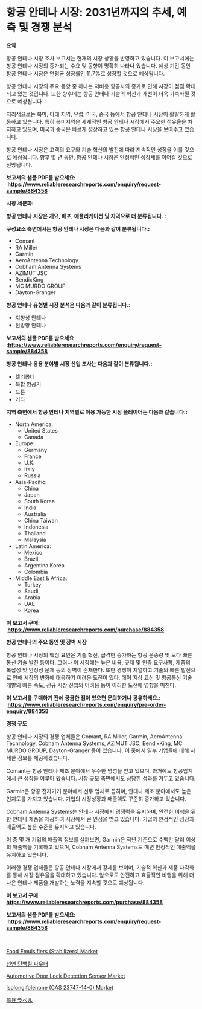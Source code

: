 <p><h1>항공 안테나 시장: 2031년까지의 추세, 예측 및 경쟁 분석</h1></p><p><strong>요약</strong></p>
<p><p>항공 안테나 시장 조사 보고서는 현재의 시장 상황을 반영하고 있습니다. 이 보고서에는 항공 안테나 시장의 증가되는 수요 및 동향이 명확히 나타나 있습니다. 예상 기간 동안 항공 안테나 시장은 연평균 성장률인 11.7%로 성장할 것으로 예상됩니다.</p><p>항공 안테나 시장의 주요 동향 중 하나는 저비용 항공사의 증가로 인해 시장이 점점 확대되고 있는 것입니다. 또한 향후에는 항공 안테나 기술의 혁신과 개선이 더욱 가속화될 것으로 예상됩니다.</p><p>지리적으로는 북미, 아태 지역, 유럽, 미국, 중국 등에서 항공 안테나 시장이 활발하게 활동하고 있습니다. 특히 북미지역은 세계적인 항공 안테나 시장에서 주요한 점유율을 차지하고 있으며, 미국과 중국은 빠르게 성장하고 있는 항공 안테나 시장을 보여주고 있습니다.</p><p>항공 안테나 시장은 고객의 요구와 기술 혁신의 발전에 따라 지속적인 성장을 이룰 것으로 예상됩니다. 향후 몇 년 동안, 항공 안테나 시장은 안정적인 성장세를 이어갈 것으로 전망됩니다.</p></p>
<p><strong>보고서의 샘플 PDF를 받으세요: &nbsp;<a href="https://www.reliableresearchreports.com/enquiry/request-sample/884358">https://www.reliableresearchreports.com/enquiry/request-sample/884358</a></strong></p>
<p><strong>시장 세분화:</strong></p>
<p><strong> 항공 안테나 시장은 개요, 배포, 애플리케이션 및 지역으로 더 분류됩니다. :</strong></p>
<p><strong>구성요소 측면에서는 항공 안테나 시장은 다음과 같이 분류됩니다.:</strong></p>
<p><ul><li>Comant</li><li>RA Miller</li><li>Garmin</li><li>AeroAntenna Technology</li><li>Cobham Antenna Systems</li><li>AZIMUT JSC</li><li>BendixKing</li><li>MC MURDO GROUP</li><li>Dayton-Granger</li></ul></p>
<p><strong> 항공 안테나 유형별 시장 분석은 다음과 같이 분류됩니다.:</strong></p>
<p><ul><li>지향성 안테나</li><li>전방향 안테나</li></ul></p>
<p><strong>보고서의 샘플 PDF를 받으세요 :<a href="https://www.reliableresearchreports.com/enquiry/request-sample/884358">https://www.reliableresearchreports.com/enquiry/request-sample/884358</a></strong></p>
<p><strong> 항공 안테나 응용 분야별 시장 산업 조사는 다음과 같이 분류됩니다.:</strong></p>
<p><ul><li>헬리콥터</li><li>복합 항공기</li><li>드론</li><li>기타</li></ul></p>
<p><strong>지역 측면에서 항공 안테나 지역별로 이용 가능한 시장 플레이어는 다음과 같습니다.:</strong></p>
<p><ul>
    <li>
        North America:
        <ul>
            <li>United States</li>
            <li>Canada</li>
        </ul>
    </li>
    <li>
        Europe:
        <ul>
            <li>Germany</li>
            <li>France</li>
            <li>U.K.</li>
            <li>Italy</li>
            <li>Russia</li>
        </ul>
    </li>
    <li>
        Asia-Pacific:
        <ul>
            <li>China</li>
            <li>Japan</li>
            <li>South Korea</li>
            <li>India</li>
            <li>Australia</li>
            <li>China Taiwan</li>
            <li>Indonesia</li>
            <li>Thailand</li>
            <li>Malaysia</li>
        </ul>
    </li>
    <li>
        Latin America:
        <ul>
            <li>Mexico</li>
            <li>Brazil</li>
            <li>Argentina Korea</li>
            <li>Colombia</li>
        </ul>
    </li>
    <li>
        Middle East & Africa:
        <ul>
            <li>Turkey</li>
            <li>Saudi</li>
            <li>Arabia</li>
            <li>UAE</li>
            <li>Korea</li>
        </ul>
    </li>
    </ul></p>
<p><strong>이 보고서 구매: &nbsp;<a href="https://www.reliableresearchreports.com/purchase/884358">https://www.reliableresearchreports.com/purchase/884358</a></strong></p>
<p><strong>항공 안테나의 주요 동인 및 장벽 시장</strong></p>
<p><p>항공 안테나 시장의 핵심 요인은 기술 혁신, 급격한 증가하는 항공 운송량 및 보다 빠른 통신 기술 발전 등이다. 그러나 이 시장에는 높은 비용, 규제 및 인증 요구사항, 제품의 복잡성 및 안정성 문제 등의 장벽이 존재한다. 또한 경쟁이 치열하고 기술의 빠른 발전으로 인해 시장의 변화에 대응하기 어려운 도전이 있다. 에어 지상 교신 및 항공통신 기술 개발의 빠른 속도, 신규 시장 진입의 어려움 등이 이러한 도전에 영향을 미친다.</p></p>
<p><strong>이 보고서를 구매하기 전에 궁금한 점이 있으면 문의하거나 공유하세요.: &nbsp;<a href="https://www.reliableresearchreports.com/enquiry/pre-order-enquiry/884358">https://www.reliableresearchreports.com/enquiry/pre-order-enquiry/884358</a></strong></p>
<p><strong>경쟁 구도</strong></p>
<p><p>항공 안테나 시장의 경쟁 업체들은 Comant, RA Miller, Garmin, AeroAntenna Technology, Cobham Antenna Systems, AZIMUT JSC, BendixKing, MC MURDO GROUP, Dayton-Granger 등이 있습니다. 이 중에서 일부 기업들에 대해 자세한 정보를 제공하겠습니다.</p><p>Comant는 항공 안테나 제조 분야에서 우수한 명성을 얻고 있으며, 과거에도 항공업계에서 큰 성장을 이루어 왔습니다. 시장 규모 측면에서도 상당한 성과를 거두고 있습니다.</p><p>Garmin은 항공 전자기기 분야에서 선두 업체로 꼽히며, 안테나 제조 분야에서도 높은 인지도를 가지고 있습니다. 기업의 시장성장과 매출액도 꾸준히 증가하고 있습니다.</p><p>Cobham Antenna Systems는 안테나 시장에서 경쟁력을 유지하며, 안전한 비행을 위한 안테나 제품을 제공하여 시장에서 큰 인정을 받고 있습니다. 기업의 안정적인 성장과 매출액도 높은 수준을 유지하고 있습니다.</p><p>이 중 몇 개 기업의 매출액 정보를 살펴보면, Garmin은 작년 기준으로 수백만 달러 이상의 매출액을 기록하고 있으며, Cobham Antenna Systems도 매년 안정적인 매출액을 유지하고 있습니다.</p><p>이러한 경쟁 업체들은 항공 안테나 시장에서 강세를 보이며, 기술적 혁신과 제품 다각화를 통해 시장 점유율을 확대하고 있습니다. 앞으로도 안전하고 효율적인 비행을 위해 더 나은 안테나 제품을 개발하는 노력을 지속할 것으로 예상됩니다.</p></p>
<p><strong>이 보고서 구매: &nbsp; <a href="https://www.reliableresearchreports.com/purchase/884358">https://www.reliableresearchreports.com/purchase/884358</a></strong></p>
<p><strong>보고서의 샘플 PDF를 받으세요: &nbsp;<a href="https://www.reliableresearchreports.com/enquiry/request-sample/884358">https://www.reliableresearchreports.com/enquiry/request-sample/884358</a></strong><strong></strong></p>
<p>&nbsp;</p>
<p><p><a href="https://view.publitas.com/reportprime-1/insights-into-food-emulsifiers-stabilizers-market-size-analysing-market-share-trends-and-growth-from-2024-to-2031/">Food Emulsifiers (Stabilizers) Market</a></p><p><a href="https://github.com/jntpkh496620/Market-Research-Report-List-1/blob/main/12612691312.md">천연 단백질 파우더</a></p><p><a href="https://three-jumbo-f6d.notion.site/Automotive-Door-Lock-Detection-Sensor-Market-Research-Report-The-Key-To-Successful-Business-Strateg-c15594e311ec4c7fa57e0e6523b718b7">Automotive Door Lock Detection Sensor Market</a></p><p><a href="https://github.com/prosalinda88/Market-Research-Report-List-3/blob/main/isolongifolenone-cas-23747-14-0-market.md">Isolongifolenone (CAS 23747-14-0) Market</a></p><p><a href="https://github.com/lababdou/Market-Research-Report-List-3/blob/main/94242701650.md">感圧ラベル</a></p></p>